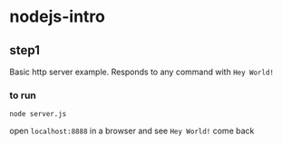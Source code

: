 # nodejs-intro

## step1

Basic http server example. Responds to any command with `Hey World!`

### to run

  ```node server.js```

  open ```localhost:8888``` in a browser and see `Hey World!` come back
